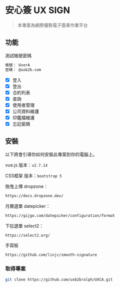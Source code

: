 # 安心簽 UX SIGN

> 本專案為網際優勢電子簽章作業平台

## 功能

測試帳號密碼

```bash
帳號： UserA
密碼： @uxb2b.com
```

- [x] 登入
- [x] 登出
- [x] 合約列表
- [x] 查詢
- [x] 使用者管理
- [x] 公司資料維護
- [x] 印鑑檔維護
- [x] 忘記密碼

## 安裝

以下將會引導你如何安裝此專案到你的電腦上。

vue.js 版本：`v2.7.14`

CSS框架 版本：`bootstrap 5`

拖曳上傳 dropzone：

```bash
https://docs.dropzone.dev/
```

月曆選單 datepicker：

```bash
https://gijgo.com/datepicker/configuration/format
```

下拉選單 select2：

```bash
https://select2.org/
```

手寫板

```bash
https://github.com/linjc/smooth-signature
```

### 取得專案

```bash
git clone https://github.com/uxb2bralph/UXCA.git
```
